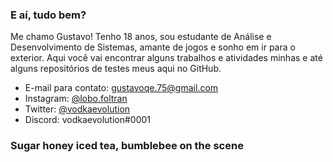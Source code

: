 ### E aí, tudo bem?

Me chamo Gustavo! Tenho 18 anos, sou estudante de Análise e Desenvolvimento de Sistemas, amante de jogos e sonho em ir para o exterior. Aqui você vai encontrar alguns trabalhos e atividades minhas e até alguns repositórios de testes meus aqui no GitHub.

- E-mail para contato: gustavoqe.75@gmail.com
- Instagram: [@lobo.foltran](https://instagram.com/lobo.foltran)
- Twitter: [@vodkaevolution](https://twitter.com/vodkaevolution)
- Discord: vodkaevolution#0001

### Sugar honey iced tea, bumblebee on the scene

